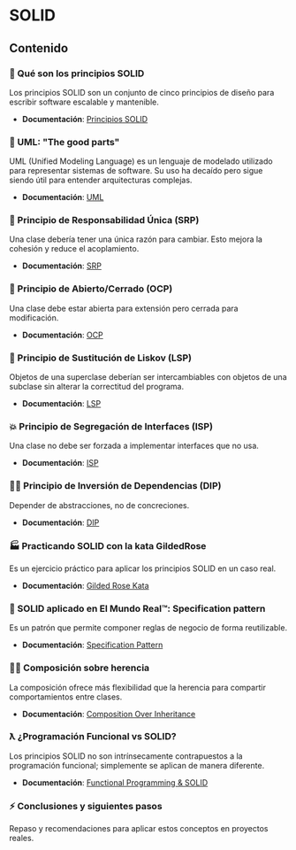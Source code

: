 # SOLID

## Contenido

### 🦄 Qué son los principios SOLID
Los principios SOLID son un conjunto de cinco principios de diseño para escribir software escalable y mantenible.  
- **Documentación**: [Principios SOLID](https://en.wikipedia.org/wiki/SOLID)

### 🤕 UML: "The good parts"
UML (Unified Modeling Language) es un lenguaje de modelado utilizado para representar sistemas de software. Su uso ha decaído pero sigue siendo útil para entender arquitecturas complejas.  
- **Documentación**: [UML](https://www.uml.org/)

### 🕺 Principio de Responsabilidad Única (SRP)
Una clase debería tener una única razón para cambiar. Esto mejora la cohesión y reduce el acoplamiento.
- **Documentación**: [SRP](https://en.wikipedia.org/wiki/Single-responsibility_principle)

### 🤯 Principio de Abierto/Cerrado (OCP)
Una clase debe estar abierta para extensión pero cerrada para modificación.
- **Documentación**: [OCP](https://en.wikipedia.org/wiki/Open%E2%80%93closed_principle)

### 🔁 Principio de Sustitución de Liskov (LSP)
Objetos de una superclase deberían ser intercambiables con objetos de una subclase sin alterar la correctitud del programa.
- **Documentación**: [LSP](https://en.wikipedia.org/wiki/Liskov_substitution_principle)

### 💥 Principio de Segregación de Interfaces (ISP)
Una clase no debe ser forzada a implementar interfaces que no usa.
- **Documentación**: [ISP](https://en.wikipedia.org/wiki/Interface_segregation_principle)

### 🤹‍♀️ Principio de Inversión de Dependencias (DIP)
Depender de abstracciones, no de concreciones.
- **Documentación**: [DIP](https://en.wikipedia.org/wiki/Dependency_inversion_principle)

### 🏭 Practicando SOLID con la kata GildedRose
Es un ejercicio práctico para aplicar los principios SOLID en un caso real.
- **Documentación**: [Gilded Rose Kata](https://github.com/emilybache/GildedRose-Refactoring-Kata)

### 📃 SOLID aplicado en El Mundo Real™️: Specification pattern
Es un patrón que permite componer reglas de negocio de forma reutilizable.
- **Documentación**: [Specification Pattern](https://martinfowler.com/apsupp/spec.pdf)

### 👮‍♂️ Composición sobre herencia
La composición ofrece más flexibilidad que la herencia para compartir comportamientos entre clases.
- **Documentación**: [Composition Over Inheritance](https://en.wikipedia.org/wiki/Composition_over_inheritance)

### ƛ ¿Programación Funcional vs SOLID?
Los principios SOLID no son intrínsecamente contrapuestos a la programación funcional; simplemente se aplican de manera diferente.
- **Documentación**: [Functional Programming & SOLID](https://www.yegor256.com/2017/11/21/solid-functional-programming.html)

### ⚡️ Conclusiones y siguientes pasos
Repaso y recomendaciones para aplicar estos conceptos en proyectos reales.
